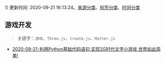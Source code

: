 :alarm_clock: 更新时间: 2020-09-21 16:13:24。[来源分类](../README.md)、[标签分类](../TAGS.md)、[时间分类](../TIMELINE.md)

## 游戏开发


> 关键字：`游戏`、`Three.js`、`Create.js`、`Matter.js`



- [2020-09-21-利用Python基础代码语句,实现2G时代文字小游戏,世界如此简单!](https://sec.thief.one/article_content?a_id=d79d239b2dbd0000415aa2375c2514d3) 